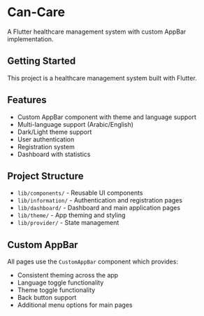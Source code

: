 # Can-Care

A Flutter healthcare management system with custom AppBar implementation.

## Getting Started

This project is a healthcare management system built with Flutter.

## Features

- Custom AppBar component with theme and language support
- Multi-language support (Arabic/English)
- Dark/Light theme support
- User authentication
- Registration system
- Dashboard with statistics

## Project Structure

- `lib/components/` - Reusable UI components
- `lib/information/` - Authentication and registration pages
- `lib/dashboard/` - Dashboard and main application pages
- `lib/theme/` - App theming and styling
- `lib/provider/` - State management

## Custom AppBar

All pages use the `CustomAppBar` component which provides:
- Consistent theming across the app
- Language toggle functionality
- Theme toggle functionality
- Back button support
- Additional menu options for main pages
